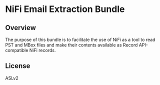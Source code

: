 # NiFi Email Extraction Bundle

## Overview

The purpose of this bundle is to facilitate the use of NiFi as a tool to read PST and MBox files and make their contents available as Record API-compatible NiFi records.

## License

ASLv2
